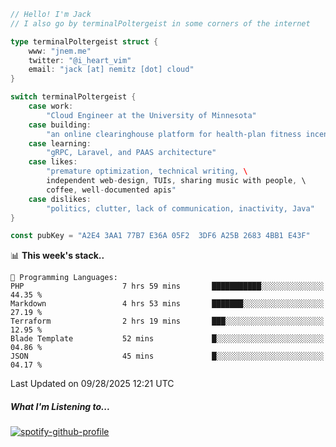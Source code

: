 ```go
// Hello! I'm Jack
// I also go by terminalPoltergeist in some corners of the internet

type terminalPoltergeist struct {
    www: "jnem.me"
    twitter: "@i_heart_vim"
    email: "jack [at] nemitz [dot] cloud"
}

switch terminalPoltergeist {
    case work:
        "Cloud Engineer at the University of Minnesota"
    case building:
        "an online clearinghouse platform for health-plan fitness incentive programs"
    case learning:
        "gRPC, Laravel, and PAAS architecture"
    case likes:
        "premature optimization, technical writing, \
        independent web-design, TUIs, sharing music with people, \
        coffee, well-documented apis"
    case dislikes:
        "politics, clutter, lack of communication, inactivity, Java"
}

const pubKey = "A2E4 3AA1 77B7 E36A 05F2  3DF6 A25B 2683 4BB1 E43F"
```

<!--START_SECTION:waka-->
📊 **This week's stack..** 

```text
💬 Programming Languages: 
PHP                      7 hrs 59 mins       ███████████░░░░░░░░░░░░░░   44.35 % 
Markdown                 4 hrs 53 mins       ███████░░░░░░░░░░░░░░░░░░   27.19 % 
Terraform                2 hrs 19 mins       ███░░░░░░░░░░░░░░░░░░░░░░   12.95 % 
Blade Template           52 mins             █░░░░░░░░░░░░░░░░░░░░░░░░   04.86 % 
JSON                     45 mins             █░░░░░░░░░░░░░░░░░░░░░░░░   04.17 % 
```


 Last Updated on 09/28/2025 12:21 UTC
<!--END_SECTION:waka-->

##### What I'm Listening to...

[![spotify-github-profile](https://jnem.me/listening-item?maxAge=2592000)](https://jnem.me/listening)
